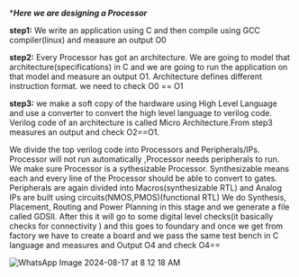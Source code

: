 ******Here we are designing a Processor*****

**step1:** We write an application using C and then compile using GCC compiler(linux) and measure an output O0

**step2:** Every Processor has got an architecture. We are going to model that architecture(specifications) in C and we are going to run the application on that model and measure an output O1. Architecture defines different instruction format.
we need to check O0 == O1

**step3:** we make a soft copy of the hardware using High Level Language and use a converter to convert the high level language to verilog code. Verilog code of an architecture is called Micro Architecture.From step3 measures an output and check O2==O1.

We divide the top verilog code into Processors and Peripherals/IPs. Processor will not run automatically ,Processor needs peripherals to run. We make sure Processor is a sythesizable Processor. Synthesizable means each and every line of the Processor should be able to convert to gates.
Peripherals are again divided into Macros(synthesizable RTL) and Analog IPs are built using circuits(NMOS,PMOS)(functional RTL)
We do Synthesis, Placement, Routing and Power Planning in this stage and we generate a file called GDSII.
After this it will go to some digital level checks(it basically checks for connectivity ) and this goes to foundary and once we get from factory we have to create a board and we pass the same test bench in C language and measures and Output O4 and check O4==

![WhatsApp Image 2024-08-17 at 8 12 18 AM](https://github.com/user-attachments/assets/c15b7dbc-4abb-4b6a-82a9-2ae6fa85cc31)
